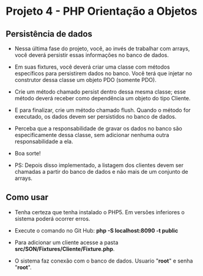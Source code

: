 <h1>Projeto 4 - PHP Orientação a Objetos</h1>
<h2>Persistência de dados</h2>

- Nessa última fase do projeto, você, ao invés de trabalhar com arrays, você deverá persistir essas informações no banco de dados.

- Em suas fixtures, você deverá criar uma classe com métodos específicos para persistirem dados no banco. Você terá que injetar no construtor dessa classe um objeto PDO (somente PDO).

- Crie um método chamado persist dentro dessa mesma classe; esse método deverá receber como dependência um objeto do tipo Cliente.

- E para finalizar, crie um método chamado flush. Quando o método for executado, os dados devem ser persistidos no banco de dados.

- Perceba que a responsabilidade de gravar os dados no banco são especificamente dessa classe, sem adicionar nenhuma outra responsabilidade a ela.

- Boa sorte!

- PS: Depois disso implementado, a listagem dos clientes devem ser chamadas a partir do banco de dados e não mais de um conjunto de arrays.

<h2>Como usar</h2>

- Tenha certeza que tenha instalado o PHP5. Em versões inferiores o sistema poderá ocorrer erros.

- Execute o comando no Git Hub: <b>php -S localhost:8090 -t public</b>

- Para adicionar um cliente acesse a pasta <b>src/SON/Fixtures/Cliente/Fixture.php</b>.

- O sistema faz conexão com o banco de dados. Usuario "<b>root</b>" e senha "<b>root</b>".
